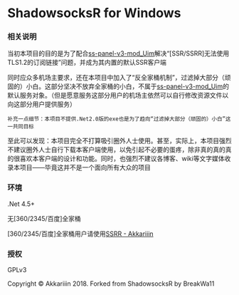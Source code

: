 ShadowsocksR for Windows
=======================

### 相关说明

当初本项目的目的是为了配合[ss-panel-v3-mod_Uim](https://github.com/Anankke/ss-panel-v3-mod_Uim)解决“\[SSR/SSRR\]无法使用TLS1.2的订阅链接”问题，并成为其内置的默认SSR客户端

同时应众多机场主要求，还在本项目中加入了“反全家桶机制”，过滤掉大部分（顽固的）小白。这部分坚决不放弃全家桶的小白，不属于[ss-panel-v3-mod_Uim](https://github.com/Anankke/ss-panel-v3-mod_Uim)的默认服务对象。（但是愿意服务这部分用户的机场主依然可以自行修改资源文件以向这部分用户提供服务）

`补充一点细节：本项目不提供.Net2.0版的exe也是为了趋向“过滤掉大部分（顽固的）小白”这一共同目标`

至此可以发现：本项目完全不打算吸引圈外人士使用。甚至，实际上，本项目强烈不建议圈外人士自行下载本客户端使用，以免引起不必要的蛋疼，除非真的真的真的很喜欢本客户端的设计和功能。同时，也强烈不建议各博客、wiki等文字媒体收录本项目——毕竟这并不是一个面向所有大众的项目

### 环境

.Net 4.5+

无\[360/2345/百度\]全家桶

\[360/2345/百度\]全家桶用户请使用[SSRR - Akkariiin](https://github.com/shadowsocksrr/shadowsocksr-csharp)

### 授权

GPLv3

Copyright © Akkariiin 2018. Forked from ShadowsocksR by BreakWa11
